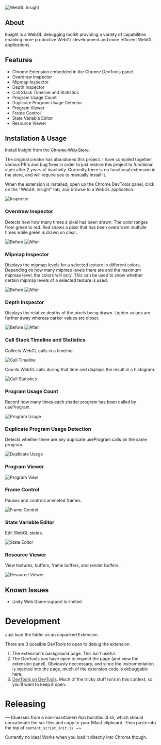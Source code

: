 ![WebGL Insight](http://i.imgur.com/Zb2PHLp.png)


## About

Insight is a WebGL debugging toolkit providing a variety of capabilities enabling more productive WebGL development and more efficient WebGL applications.


## Features

* Chrome Extension embedded in the Chrome DevTools panel    
* Overdraw Inspector
* Mipmap Inspector
* Depth Inspector
* Call Stack Timeline and Statistics
* Program Usage Count
* Duplicate Program Usage Detector
* Program Viewer
* Frame Control
* State Variable Editor
* Resource Viewer


## Installation & Usage

Install Insight from the ~~[Chrome Web Store](https://chrome.google.com/webstore/detail/webgl-insight/djdcbmfacaaocoomokenoalbomllhnko)~~. 

The original creator has abandoned this project. I have compiled together various PR's and bug fixes in order to just restore this project to functional state after 2 years of inactivity. Currently there is no functional extension in the store, and will require you to manually install it.

When the extension is installed, open up the Chrome DevTools panel, click on the "WebGL Insight" tab, and browse to a WebGL application.

![Inspector](https://i.imgur.com/SB3EoZ8.png)

### Overdraw Inspector

Detects how how many times a pixel has been drawn. The color ranges from green to red. Red shows a pixel that has been overdrawn multiple times while green is drawn on clear.

![Before](http://i.imgur.com/WfCwiDJ.jpg)
![After](http://i.imgur.com/RSkEeQu.jpg)

### Mipmap Inspector

Displays the mipmap levels for a selected texture in different colors. Depending on how many mipmap levels there are and the maximum mipmap level, the colors will vary. This can be used to show whether certain mipmap levels of a selected texture is used.

![Before](http://i.imgur.com/v717Sb9.jpg)
![After](http://i.imgur.com/gT1y3Ir.jpg)

### Depth Inspector 

Displays the relative depths of the pixels being drawn. Lighter values are further away whereas darker values are closer.

![Before](http://i.imgur.com/4Je54s1.jpg)
![After](http://i.imgur.com/M3xDkpp.jpg)

### Call Stack Timeline and Statistics

Collects WebGL calls in a timeline.

![Call Timeline](http://i.imgur.com/xouoZXV.jpg)

Counts WebGL calls during that time and displays the result in a histogram.

![Call Statistics](http://i.imgur.com/2r0yXd4.jpg)

### Program Usage Count

 Record how many times each shader program has been called by useProgram.

![Program Usage](http://i.imgur.com/gjlMI8y.jpg)

### Duplicate Program Usage Detection

Detects whether there are any duplicate useProgram calls on the same program.

![Duplicate Usage](http://i.imgur.com/UOJ2GnX.jpg)

### Program Viewer

![Program View](http://i.imgur.com/v6cgTGb.jpg)

### Frame Control

Pauses and controls animated frames.

![Frame Control](http://i.imgur.com/YS3uhw9.jpg)

### State Variable Editor

Edit WebGL states.

![State Editor](http://i.imgur.com/1QBVF9M.jpg)

### Resource Viewer

View textures, buffers, frame buffers, and render buffers.

![Resource Viewer](http://i.imgur.com/y1YETWv.jpg)

## Known Issues

* Unity Web Game support is limited

# Development

Just load the folder as an unpacked Extension. 

There are 3 possible DevTools to open to debug the extension.

1. The extension's background page. This isn't useful.
1. The DevTools you have open to inspect the page (and view the extension panel). Obviously neccessary, and since the instrumentation is injected into the page, much of the extension code is debuggable here.
1. [DevTools on DevTools](https://stackoverflow.com/a/12291163/89484). Much of the tricky stuff runs in this context, so you'll want to keep it open.

# Releasing

~~(Guesses from a non-maintainer) Run build/build.sh, which should concatenate the src files and copy to your (Mac) clipboard. Then paste into the top of `content_script_init.js`. ~~

Currently no idea! Works when you load it directly into Chrome though.
